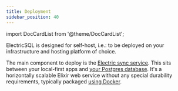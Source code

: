 ```yaml
---
title: Deployment
sidebar_position: 40
---
```


import DocCardList from '@theme/DocCardList';

ElectricSQL is designed for self-host, i.e.: to be deployed on your infrastructure and hosting platform of choice.

The main component to deploy is the [Electric sync service](../../api/service.md). This sits between your local-first apps and [your Postgres database](../../usage/installation/postgres.md). It's a horizontally scalable Elixir web service without any special durability requirements, typically packaged [using Docker](./docker.md).

<DocCardList />
